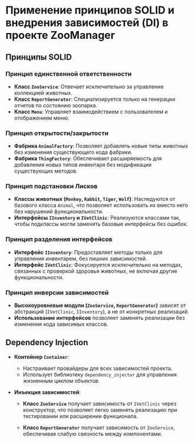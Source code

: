 # Применение принципов SOLID и внедрения зависимостей (DI) в проекте ZooManager

## Принципы SOLID

### Принцип единственной ответственности
- **Класс `ZooService`**: Отвечает исключительно за управление коллекцией животных.
- **Класс `ReportGenerator`**: Специализируется только на генерации отчетов по состоянию зоопарка.
- **Класс `Menu`**: Управляет взаимодействием с пользователем и отображением меню.

### Принцип открытости/закрытости
- **Фабрика `AnimalFactory`**: Позволяет добавлять новые типы животных без изменения существующего кода фабрики.
- **Фабрика `ThingFactory`**: Обеспечивает расширяемость для добавления новых типов инвентаря без модификации существующих методов.

### Принцип подстановки Лисков
- **Классы животных (`Monkey`, `Rabbit`, `Tiger`, `Wolf`)**: Наследуются от базового класса `Animal`, что позволяет использовать их вместо него без нарушений функциональности.
- **Интерфейсы `IInventory` и `IVetClinic`**: Реализуются классами так, чтобы подклассы могли заменять базовые интерфейсы без ошибок.

### Принцип разделения интерфейсов
- **Интерфейс `IInventory`**: Предоставляет методы только для управления инвентарем, без лишних зависимостей.
- **Интерфейс `IVetClinic`**: Фокусируется исключительно на методах, связанных с проверкой здоровья животных, не включая другие функциональности.

### Принцип инверсии зависимостей
- **Высокоуровневые модули (`ZooService`, `ReportGenerator`)** зависят от абстракций (`IVetClinic`, `IInventory`), а не от конкретных реализаций.
- **Использование интерфейсов** позволяет заменять реализации без изменения кода зависимых классов.

## Dependency Injection

- **Контейнер `Container`**:
    - Настраивает провайдеры для всех зависимостей проекта.
    - Использует библиотеку `dependency_injector` для управления жизненным циклом объектов.

- **Инъекция зависимостей**:
    - **Класс `ZooService`** получает зависимость от `IVetClinic` через конструктор, что позволяет легко заменять реализацию при тестировании или расширении функционала.

    - **Класс `ReportGenerator`** получает зависимость от `ZooService`, обеспечивая слабую связность между компонентами.